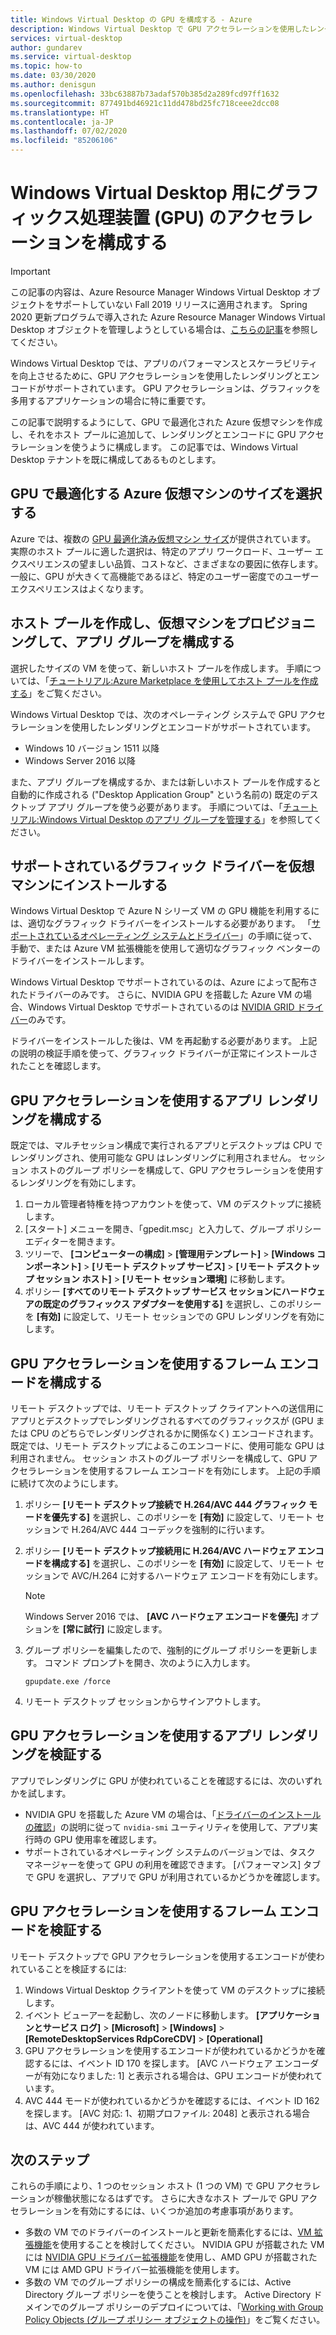 ```yaml
---
title: Windows Virtual Desktop の GPU を構成する - Azure
description: Windows Virtual Desktop で GPU アクセラレーションを使用したレンダリングとエンコードを有効にする方法。
services: virtual-desktop
author: gundarev
ms.service: virtual-desktop
ms.topic: how-to
ms.date: 03/30/2020
ms.author: denisgun
ms.openlocfilehash: 33bc63887b73adaf570b385d2a289fcd97ff1632
ms.sourcegitcommit: 877491bd46921c11dd478bd25fc718ceee2dcc08
ms.translationtype: HT
ms.contentlocale: ja-JP
ms.lasthandoff: 07/02/2020
ms.locfileid: "85206106"
---
```

# <a name="configure-graphics-processing-unit-gpu-acceleration-for-windows-virtual-desktop"></a>Windows Virtual Desktop 用にグラフィックス処理装置 (GPU) のアクセラレーションを構成する

>[!IMPORTANT]
>この記事の内容は、Azure Resource Manager Windows Virtual Desktop オブジェクトをサポートしていない Fall 2019 リリースに適用されます。 Spring 2020 更新プログラムで導入された Azure Resource Manager Windows Virtual Desktop オブジェクトを管理しようとしている場合は、[こちらの記事](../configure-vm-gpu.md)を参照してください。

Windows Virtual Desktop では、アプリのパフォーマンスとスケーラビリティを向上させるために、GPU アクセラレーションを使用したレンダリングとエンコードがサポートされています。 GPU アクセラレーションは、グラフィックを多用するアプリケーションの場合に特に重要です。

この記事で説明するようにして、GPU で最適化された Azure 仮想マシンを作成し、それをホスト プールに追加して、レンダリングとエンコードに GPU アクセラレーションを使うように構成します。 この記事では、Windows Virtual Desktop テナントを既に構成してあるものとします。

## <a name="select-a-gpu-optimized-azure-virtual-machine-size"></a>GPU で最適化する Azure 仮想マシンのサイズを選択する

Azure では、複数の [GPU 最適化済み仮想マシン サイズ](/azure/virtual-machines/windows/sizes-gpu)が提供されています。 実際のホスト プールに適した選択は、特定のアプリ ワークロード、ユーザー エクスペリエンスの望ましい品質、コストなど、さまざまなの要因に依存します。 一般に、GPU が大きくて高機能であるほど、特定のユーザー密度でのユーザー エクスペリエンスはよくなります。

## <a name="create-a-host-pool-provision-your-virtual-machine-and-configure-an-app-group"></a>ホスト プールを作成し、仮想マシンをプロビジョニングして、アプリ グループを構成する

選択したサイズの VM を使って、新しいホスト プールを作成します。 手順については、「[チュートリアル:Azure Marketplace を使用してホスト プールを作成する](/azure/virtual-desktop/create-host-pools-azure-marketplace)」をご覧ください。

Windows Virtual Desktop では、次のオペレーティング システムで GPU アクセラレーションを使用したレンダリングとエンコードがサポートされています。

* Windows 10 バージョン 1511 以降
* Windows Server 2016 以降

また、アプリ グループを構成するか、または新しいホスト プールを作成すると自動的に作成される ("Desktop Application Group" という名前の) 既定のデスクトップ アプリ グループを使う必要があります。 手順については、「[チュートリアル:Windows Virtual Desktop のアプリ グループを管理する](/azure/virtual-desktop/manage-app-groups)」を参照してください。

## <a name="install-supported-graphics-drivers-in-your-virtual-machine"></a>サポートされているグラフィック ドライバーを仮想マシンにインストールする

Windows Virtual Desktop で Azure N シリーズ VM の GPU 機能を利用するには、適切なグラフィック ドライバーをインストールする必要があります。 「[サポートされているオペレーティング システムとドライバー](/azure/virtual-machines/windows/sizes-gpu#supported-operating-systems-and-drivers)」の手順に従って、手動で、または Azure VM 拡張機能を使用して適切なグラフィック ベンターのドライバーをインストールします。

Windows Virtual Desktop でサポートされているのは、Azure によって配布されたドライバーのみです。 さらに、NVIDIA GPU を搭載した Azure VM の場合、Windows Virtual Desktop でサポートされているのは [NVIDIA GRID ドライバー](/azure/virtual-machines/windows/n-series-driver-setup#nvidia-grid-drivers)のみです。

ドライバーをインストールした後は、VM を再起動する必要があります。 上記の説明の検証手順を使って、グラフィック ドライバーが正常にインストールされたことを確認します。

## <a name="configure-gpu-accelerated-app-rendering"></a>GPU アクセラレーションを使用するアプリ レンダリングを構成する

既定では、マルチセッション構成で実行されるアプリとデスクトップは CPU でレンダリングされ、使用可能な GPU はレンダリングに利用されません。 セッション ホストのグループ ポリシーを構成して、GPU アクセラレーションを使用するレンダリングを有効にします。

1. ローカル管理者特権を持つアカウントを使って、VM のデスクトップに接続します。
2. [スタート] メニューを開き、「gpedit.msc」と入力して、グループ ポリシー エディターを開きます。
3. ツリーで、 **[コンピューターの構成]**  >  **[管理用テンプレート]**  >  **[Windows コンポーネント]**  >  **[リモート デスクトップ サービス]**  >  **[リモート デスクトップ セッション ホスト]**  >  **[リモート セッション環境]** に移動します。
4. ポリシー **[すべてのリモート デスクトップ サービス セッションにハードウェアの既定のグラフィックス アダプターを使用する]** を選択し、このポリシーを **[有効]** に設定して、リモート セッションでの GPU レンダリングを有効にします。

## <a name="configure-gpu-accelerated-frame-encoding"></a>GPU アクセラレーションを使用するフレーム エンコードを構成する

リモート デスクトップでは、リモート デスクトップ クライアントへの送信用にアプリとデスクトップでレンダリングされるすべてのグラフィックスが (GPU または CPU のどちらでレンダリングされるかに関係なく) エンコードされます。 既定では、リモート デスクトップによるこのエンコードに、使用可能な GPU は利用されません。 セッション ホストのグループ ポリシーを構成して、GPU アクセラレーションを使用するフレーム エンコードを有効にします。 上記の手順に続けて次のようにします。

1. ポリシー **[リモート デスクトップ接続で H.264/AVC 444 グラフィック モードを優先する]** を選択し、このポリシーを **[有効]** に設定して、リモート セッションで H.264/AVC 444 コーデックを強制的に行います。
2. ポリシー **[リモート デスクトップ接続用に H.264/AVC ハードウェア エンコードを構成する]** を選択し、このポリシーを **[有効]** に設定して、リモート セッションで AVC/H.264 に対するハードウェア エンコードを有効にします。

    >[!NOTE]
    >Windows Server 2016 では、 **[AVC ハードウェア エンコードを優先]** オプションを **[常に試行]** に設定します。

3. グループ ポリシーを編集したので、強制的にグループ ポリシーを更新します。 コマンド プロンプトを開き、次のように入力します。

    ```batch
    gpupdate.exe /force
    ```

4. リモート デスクトップ セッションからサインアウトします。

## <a name="verify-gpu-accelerated-app-rendering"></a>GPU アクセラレーションを使用するアプリ レンダリングを検証する

アプリでレンダリングに GPU が使われていることを確認するには、次のいずれかを試します。

* NVIDIA GPU を搭載した Azure VM の場合は、「[ドライバーのインストールの確認](/azure/virtual-machines/windows/n-series-driver-setup#verify-driver-installation)」の説明に従って `nvidia-smi` ユーティリティを使用して、アプリ実行時の GPU 使用率を確認します。
* サポートされているオペレーティング システムのバージョンでは、タスク マネージャーを使って GPU の利用を確認できます。 [パフォーマンス] タブで GPU を選択し、アプリで GPU が利用されているかどうかを確認します。

## <a name="verify-gpu-accelerated-frame-encoding"></a>GPU アクセラレーションを使用するフレーム エンコードを検証する

リモート デスクトップで GPU アクセラレーションを使用するエンコードが使われていることを検証するには:

1. Windows Virtual Desktop クライアントを使って VM のデスクトップに接続します。
2. イベント ビューアーを起動し、次のノードに移動します。 **[アプリケーションとサービス ログ]**  >  **[Microsoft]**  >  **[Windows]**  >  **[RemoteDesktopServices RdpCoreCDV]**  >  **[Operational]**
3. GPU アクセラレーションを使用するエンコードが使われているかどうかを確認するには、イベント ID 170 を探します。 [AVC ハードウェア エンコーダーが有効になりました: 1] と表示される場合は、GPU エンコードが使われています。
4. AVC 444 モードが使われているかどうかを確認するには、イベント ID 162 を探します。 [AVC 対応: 1、初期プロファイル: 2048] と表示される場合は、AVC 444 が使われています。

## <a name="next-steps"></a>次のステップ

これらの手順により、1 つのセッション ホスト (1 つの VM) で GPU アクセラレーションが稼働状態になるはずです。 さらに大きなホスト プールで GPU アクセラレーションを有効にするには、いくつか追加の考慮事項があります。

* 多数の VM でのドライバーのインストールと更新を簡素化するには、[VM 拡張機能](/azure/virtual-machines/extensions/overview)を使用することを検討してください。 NVIDIA GPU が搭載された VM には [NVIDIA GPU ドライバー拡張機能](/azure/virtual-machines/extensions/hpccompute-gpu-windows)を使用し、AMD GPU が搭載された VM には AMD GPU ドライバー拡張機能を使用します。
* 多数の VM でのグループ ポリシーの構成を簡素化するには、Active Directory グループ ポリシーを使うことを検討します。 Active Directory ドメインでのグループ ポリシーのデプロイについては、「[Working with Group Policy Objects (グループ ポリシー オブジェクトの操作)](https://go.microsoft.com/fwlink/p/?LinkId=620889)」をご覧ください。